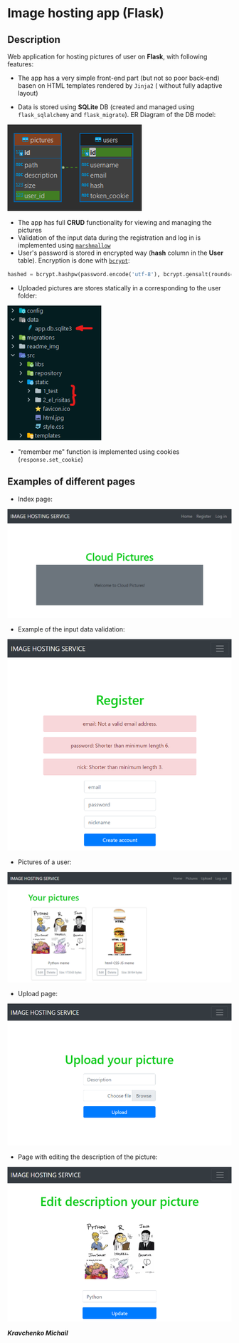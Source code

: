 # Image hosting app (Flask)

## Description

Web application for hosting pictures of user on **Flask**, with following features:

- The app has a very simple front-end part (but not so poor back-end) basen on HTML templates rendered by `Jinja2` (
  without fully adaptive layout)

- Data is stored using **SQLite** DB (created and managed using `flask_sqlalchemy` and `flask_migrate`). ER Diagram of
  the DB model:

![DB_ER_Diagram](readme_img/db_diagram.png)

- The app has full **CRUD** functionality for viewing and managing the pictures
- Validation of the input data during the registration and log in is implemented
  using [`marshmallow`](https://marshmallow.readthedocs.io/en/stable/)
- User's password is stored in encrypted way (**hash** column in the **User** table). Encryption is done
  with [`bcrypt`](https://pypi.org/project/bcrypt/):

```python
hashed = bcrypt.hashpw(password.encode('utf-8'), bcrypt.gensalt(rounds=10))
```

- Uploaded pictures are stores statically in a corresponding to the user folder:

![static](readme_img/static.png)

- "remember me" function is implemented using cookies (`response.set_cookie`)

## Examples of different pages

- Index page:

![index_page](readme_img/index.png)

- Example of the input data validation:

![validation_ex](readme_img/validation.png)

- Pictures of a user:

![user_images](readme_img/user_img.png)

- Upload page:

![upload_page](readme_img/upload.png)

- Page with editing the description of the picture:

![edit_description_page](readme_img/edit_page.png)

**_Kravchenko Michail_**
